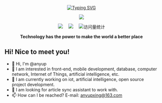 <!--
**anyup/anyup** is a ✨ _special_ ✨ repository because its `README.md` (this file) appears on your GitHub profile.

Here are some ideas to get you started:

- 🔭 I’m currently working on ...
- 🌱 I’m currently learning ...
- 👯 I’m looking to collaborate on ...
- 🤔 I’m looking for help with ...
- 💬 Ask me about ...
- 📫 How to reach me: ...
- 😄 Pronouns: ...
- ⚡ Fun fact: ...
-->

<div align="center">
  
  <!-- dynamic typing effect 动态打字效果 -->
  <div align="center">
    <a href="https://www.anyup.cn/">
      <img src="https://readme-typing-svg.demolab.com?font=Fira+Code&pause=1000&width=435&lines=println(%22Hello%2C%20World%22); anyup &center=true&size=27" alt="Typing SVG" />
    </a>
  </div>

  <!-- knock code pictures 敲代码的图片 -->
  <img src="https://cdn.jsdelivr.net/gh/sun0225SUN/sun0225SUN/assets/images/coding.gif" /><br>

  <!-- profile logo 个人资料徽标 -->
  <div align="center">
    <a href="https://juejin.cn/user/4230576472589976/posts" target="_blank"><img src="https://img.shields.io/badge/掘金-社区-blue" /></a>&emsp;
    <a href="https://blog.csdn.net/qq_24956515/" target="_blank"><img src="https://img.shields.io/badge/CSDN-论坛-c32136" /></a>&emsp;
    <!-- visitor statistics logo 访问量统计徽标 -->
    <img src="https://komarev.com/ghpvc/?username=anyup&label=Views&color=0e75b6&style=flat" alt="访问量统计" />
  </div>
<p><b>Technology has the power to make the world a better place</b></p>
</div>

## Hi! Nice to meet you!

<!-- 个人简介 -->
- 👋 Hi, I'm @anyup 
- 👀 I am interested in front-end, mobile development, database, computer network, Internet of Things, artificial intelligence, etc. 
- 🌱 I am currently working on iot, artificial intelligence, open source project development. 
- 💞️ I am looking for article sync assistant to work with. 
- 📫 How can I be reached? E-mail: anyupxing@163.com
